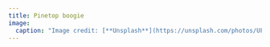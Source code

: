 ```yaml
---
title: Pinetop boogie
image:
  caption: "Image credit: [**Unsplash**](https://unsplash.com/photos/UFYkCMb5C8w)"
---
```

